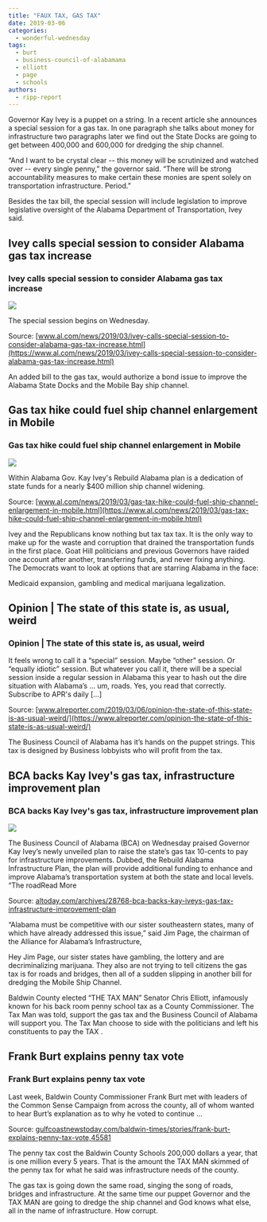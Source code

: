 ```yaml
---
title: "FAUX TAX, GAS TAX"
date: 2019-03-06
categories: 
  - wonderful-wednesday
tags: 
  - burt
  - business-council-of-alabamama
  - elliott
  - page
  - schools
authors: 
  - ripp-report
---
```


Governor Kay Ivey is a puppet on a string. In a recent article she announces a special session for a gas tax. In one paragraph she talks about money for infrastructure two paragraphs later we find out the State Docks are going to get between 400,000 and 600,000 for dredging the ship channel.

“And I want to be crystal clear -- this money will be scrutinized and watched over -- every single penny,” the governor said. “There will be strong accountability measures to make certain these monies are spent solely on transportation infrastructure. Period.”

Besides the tax bill, the special session will include legislation to improve legislative oversight of the Alabama Department of Transportation, Ivey said.

## Ivey calls special session to consider Alabama gas tax increase

### Ivey calls special session to consider Alabama gas tax increase

![](https://www.al.com/resizer/_uOyXIacUgpil6J7NycFTDH5Y6M=/1200x0/arc-anglerfish-arc2-prod-advancelocal.s3.amazonaws.com/public/4TDFADUUDFC7NJIZ66RMZBAA4Y.JPG)

The special session begins on Wednesday.

Source: [www.al.com/news/2019/03/ivey-calls-special-session-to-consider-alabama-gas-tax-increase.html](https://www.al.com/news/2019/03/ivey-calls-special-session-to-consider-alabama-gas-tax-increase.html)

An added bill to the gas tax, would authorize a bond issue to improve the Alabama State Docks and the Mobile Bay ship channel.

## Gas tax hike could fuel ship channel enlargement in Mobile

### Gas tax hike could fuel ship channel enlargement in Mobile

![](https://www.al.com/resizer/7dHxcGAYBAGcKuL-6AMngaxTxCI=/1200x0/arc-anglerfish-arc2-prod-advancelocal.s3.amazonaws.com/public/XTZNE5UJ2VGZFNWRK6QGSVLVZE.JPG)

Within Alabama Gov. Kay Ivey's Rebuild Alabama plan is a dedication of state funds for a nearly $400 million ship channel widening.

Source: [www.al.com/news/2019/03/gas-tax-hike-could-fuel-ship-channel-enlargement-in-mobile.html](https://www.al.com/news/2019/03/gas-tax-hike-could-fuel-ship-channel-enlargement-in-mobile.html)

Ivey and the Republicans know nothing but tax tax tax. It is the only way to make up for the waste and corruption that drained the transportation funds in the first place. Goat Hill politicians and previous Governors have raided one account after another, transferring funds, and never fixing anything. The Democrats want to look at options that are starring Alabama in the face:

Medicaid expansion, gambling and medical marijuana legalization.

## Opinion | The state of this state is, as usual, weird

### Opinion | The state of this state is, as usual, weird

It feels wrong to call it a “special” session. Maybe “other” session. Or “equally idiotic” session. But whatever you call it, there will be a special session inside a regular session in Alabama this year to hash out the dire situation with Alabama’s … um, roads. Yes, you read that correctly. Subscribe to APR's daily \[…\]

Source: [www.alreporter.com/2019/03/06/opinion-the-state-of-this-state-is-as-usual-weird/](https://www.alreporter.com/opinion-the-state-of-this-state-is-as-usual-weird/)

The Business Council of Alabama has it’s hands on the puppet strings. This tax is designed by Business lobbyists who will profit from the tax.

## BCA backs Kay Ivey's gas tax, infrastructure improvement plan

### BCA backs Kay Ivey's gas tax, infrastructure improvement plan

![](https://i1.wp.com/altoday.com/wp-content/uploads/2018/05/BCA.png?fit=1200%2C600)

The Business Council of Alabama (BCA) on Wednesday praised Governor Kay Ivey’s newly unveiled plan to raise the state’s gas tax 10-cents to pay for infrastructure improvements. Dubbed, the Rebuild Alabama Infrastructure Plan, the plan will provide additional funding to enhance and improve Alabama’s transportation system at both the state and local levels. “The roadRead More

Source: [altoday.com/archives/28768-bca-backs-kay-iveys-gas-tax-infrastructure-improvement-plan](http://altoday.com/archives/28768-bca-backs-kay-iveys-gas-tax-infrastructure-improvement-plan)

“Alabama must be competitive with our sister southeastern states, many of which have already addressed this issue,” said Jim Page, the chairman of the Alliance for Alabama’s Infrastructure,

Hey Jim Page, our sister states have gambling, the lottery and are decriminalizing marijuana. They also are not trying to tell citizens the gas tax is for roads and bridges, then all of a sudden slipping in another bill for dredging the Mobile Ship Channel.

Baldwin County elected “THE TAX MAN” Senator Chris Elliott, infamously known for his back room penny school tax as a County Commissioner. The Tax Man was told, support the gas tax and the Business Council of Alabama will support you. The Tax Man choose to side with the politicians and left his constituents to pay the TAX .

## Frank Burt explains penny tax vote

### Frank Burt explains penny tax vote

Last week, Baldwin County Commissioner Frank Burt met with leaders of the Common Sense Campaign from across the county, all of whom wanted to hear Burt’s explanation as to why he voted to continue …

Source: [gulfcoastnewstoday.com/baldwin-times/stories/frank-burt-explains-penny-tax-vote,45581](http://gulfcoastnewstoday.com/baldwin-times/stories/frank-burt-explains-penny-tax-vote,45581)

The penny tax cost the Baldwin County Schools 200,000 dollars a year, that is one million every 5 years. That is the amount the TAX MAN skimmed of the penny tax for what he said was infrastructure needs of the county.

The gas tax is going down the same road, singing the song of roads, bridges and infrastructure. At the same time our puppet Governor and the TAX MAN are going to dredge the ship channel and God knows what else, all in the name of infrastructure. How corrupt.

